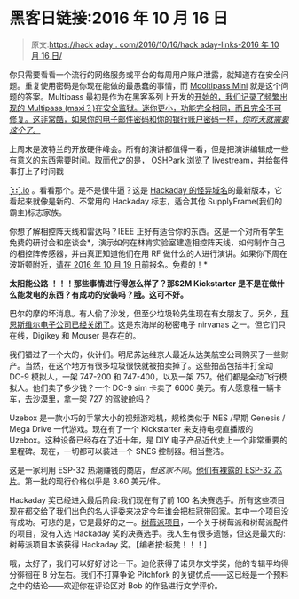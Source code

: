 # 黑客日链接:2016 年 10 月 16 日

> 原文:[https://hack aday . com/2016/10/16/hack aday-links-2016 年 10 月 16 日/](https://hackaday.com/2016/10/16/hackaday-links-october-16-2016/)

你只需要看看一个流行的网络服务或平台的每周用户账户泄露，就知道存在安全问题。重复使用密码是你现在能做的最愚蠢的事情，而 [Mooltipass Mini](https://www.kickstarter.com/projects/limpkin/mooltipass-mini-your-passwords-on-the-go) 就是这个问题的答案。Multipass 最初是作为在黑客系列上开发的[开始的，我们记录了频繁出现的 Multipass (maxi？)在安全监狱。迷你更小，功能完全相同，而且完全不可修复。这非常酷，如果你的电子邮件密码和你的银行账户密码一样，*你昨天就需要这个了。*](http://hackaday.com/2013/12/18/developed-on-hackaday-first-version-of-the-hardware/)

上周末是波特兰的开放硬件峰会。所有的演讲都值得一看，但是把演讲编辑成一些有意义的东西需要时间。取而代之的是， [OSHPark 浏览了](https://blog.oshpark.com/2016/10/13/open-hardware-summit-2016-video/) livestream，并给每件事打上了时间戳

[⡱⢎.io](http://⡱⢎.io) 。看看那个。是不是很牛逼？这是 [Hackaday 的怪异域名](http://hackaday.space/)的最新版本，它看起来就像是新的、不常用的 Hackaday 标志，适合其他 SupplyFrame(我们的霸主)标志家族。

你想了解相控阵天线和雷达吗？IEEE 正好有适合你的东西。这是一个对所有学生 免费的研讨会和座谈会*，演示如何在林肯实验室建造相控阵天线，如何制作自己的相控阵传感器，并由真正知道他们在用 RF 做什么的人进行演讲。如果你下周在波斯顿附近，[请在 2016 年 10 月 19 日](http://www.array2016.org/StudentProgram.htm)前报名。免费的！*

**太阳能公路** **！！！那些事情进行得怎么样了？那$2M Kickstarter 是不是在做什么能发电的东西？有成功的安装吗？[哦](https://www.youtube.com/watch?v=3pIfo1Dynjg)。这可不好。**

巴尔的摩的坏消息。有人偷了沙发，但至少垃圾轮先生现在有女朋友了。另外，[拜恩斯维尔电子公司已经关闭了](http://www.baltimoresun.com/news/maryland/baltimore-county/towson/ph-tt-baynesville-electronics-closing-1012-20161011-story.html)。这是东海岸的秘密电子 nirvanas 之一。但它们只在线，Digikey 和 Mouser 是存在的。

我们错过了一个大的，伙计们。明尼苏达维京人最近从达美航空公司购买了一些财产。当然，在这个地方有很多垃圾很快就被拍卖掉了。这些拍品包括半打全动 DC-9 模拟人，一架 747-200 和 747-400，以及一架 757。他们都是全动飞行模拟人。他们卖了多少钱？一个 DC-9 sim 卡卖了 6000 美元。有人愿意租一辆卡车，去沙漠里，拿一架 727 的驾驶舱吗？

Uzebox 是一款小巧的手掌大小的视频游戏机，规格类似于 NES /早期 Genesis / Mega Drive 一代游戏。现在有了一个 Kickstarter 来支持电视直播版的 Uzebox。这种设备已经存在了近十年，是 DIY 电子产品近代史上一个非常重要的里程碑。现在，一切都可以装进一个 SNES 控制器。相当整洁。

这是一家利用 ESP-32 热潮赚钱的商店，*但这家不同*。[他们有裸露的 ESP-32 芯片](http://analoglamb.com/product/esp32-chip)。第一批的现行价格似乎是 3.60 美元/件。

Hackaday 奖已经进入最后阶段:我们现在有了前 100 名决赛选手。所有这些项目现在都交给了我们出色的名人评委来决定今年谁会把桂冠带回家。其中一个项目没有成功。可悲的是，它是最好的之一。[树莓派项目](https://hackaday.io/project/12122-raspberry-pi-project)，一个关于树莓派和树莓派配件的项目，没有入选 Hackaday 奖的决赛选手。我人生有很多遗憾，但这是最大的:树莓派项目本该获得 Hackaday 奖。【编者按:板凳！！！]

哦，太好了，我们可以好好讨论一下。迪伦获得了诺贝尔文学奖，他的专辑平均得分徘徊在 8 分左右。我们不打算争论 Pitchfork 的关键优点——这已经是一个预料之中的结论——欢迎你在评论区对 Bob 的作品进行文学评价。